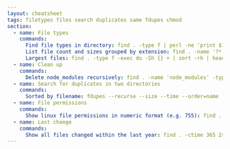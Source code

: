```yaml
---
layout: cheatsheet
tags: filetypes files search duplicates same fdupes chmod
section:
  - name: File types
    commands:
      Find file types in directory: find . -type f | perl -ne 'print $1 if m/\.([^.\/]+)$/' | sort -ub
      List file count and sizes grouped by extension: find . -name '?*.*' -type f -print0 | perl -0ne 'if (@s = stat$_){ ($ext = $_) =~ s/.*\.//s; $s{$ext} += $s[12]; $n{$ext}++; } END { for (sort{$s{$a} <=> $s{$b}} keys %s) { printf "%15d %6d %s\n",  $s{$_}<<9, $n{$_}, $_; } }' | numfmt --to=iec-i --suffix=B
      Largest files: find . -type f -exec du -Sh {} + | sort -rh | head -n 10
  - name: Clean up
    commands:
      Delete node_modules recursively: find . -name 'node_modules' -type d -prune -exec rm -rf '{}' +
  - name: Search for duplicates in two directories
    commands:
      Sorted by filename: fdupes --recurse --size --time --order=name ./folder1/ ./folder2/ > fdupes-sort-by-name.txt
  - name: File permissions
    commands:
      Show linux file permissions in numeric format (e.g. 755): find . -maxdepth 1 -printf "%m %f\n"
  - name: Last change
    commands:
      Show all files changed within the last year: find . -ctime 365 2>/dev/null
---
```

